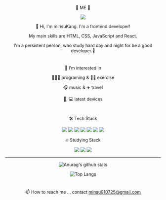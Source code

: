 <div align="center">
	
📣  ME 📣

<a href="https://velog.io/@minsu8834"><img src="https://img.shields.io/badge/BLOG-blue?style=plastic&logo=BLOG&logoColor=wihte"></a>

	
👋 Hi, I’m minsuKang. I'm a frontend developer!
	
My main skills are HTML, CSS, JavaScript and React.
	
I'm a persistent person, who study hard day and night for be a good developer.🥰

#
	
👀 I’m interested in 
	
🧑🏻‍💻 programing & 💪🏻 exercise

🎧 music & ✈️ travel 

📱, 💻 latest devices

#

🛠 Tech Stack

<img src="https://img.shields.io/badge/html5-E34F26?style=plastic&logo=html5&logoColor=white"> <img src="https://img.shields.io/badge/css3-blue?style=plastic&logo=css3&logoColor=white"> <img src="https://img.shields.io/badge/styled--components-DB7093?style=plastic&logo=styled-components&logoColor=white"> <img src="https://img.shields.io/badge/javascript-F7DF1E?style=plastic&logo=javascript&logoColor=black"> <img src="https://img.shields.io/badge/react-61DAFB?style=plastic&logo=react&logoColor=black"> <img src="https://img.shields.io/badge/vue.js-4FC08D?style=plastic&logo=vue.js&logoColor=black"> <img src="https://img.shields.io/badge/vuetify-blue?style=plastic&logo=vuetify&logoColor=white">

🔥 Studying Stack

<img src="https://img.shields.io/badge/next.js-white?style=plastic&logo=next.js&logoColor=black"> <img src="https://img.shields.io/badge/redux-pink?style=plastic&logo=redux&logoColor=black"> <img src="https://img.shields.io/badge/typescript-blue?style=plastic&logo=typescript&logoColor=white">

---------------------
![Anurag's github stats](https://github-readme-stats.vercel.app/api?username=minchodang&show_icons=true&theme=aura)

![Top Langs](https://github-readme-stats.vercel.app/api/top-langs/?username=minchodang&layout=compact&theme=tokyonight)

#

📫 How to reach me ... contact minsu910725@gmail.com

</div>

